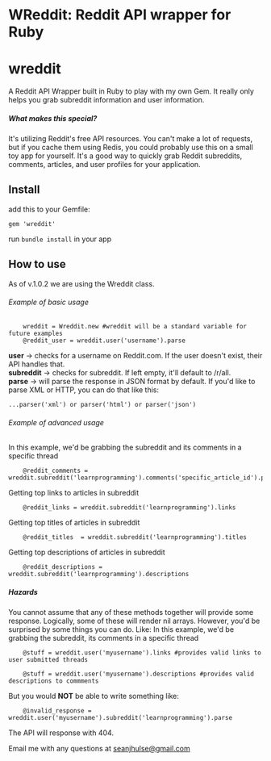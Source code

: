 
WReddit: Reddit API wrapper for Ruby
=======
# wreddit
A Reddit API Wrapper built in Ruby to play with my own Gem. It really only helps you grab subreddit information and user information.

##### What makes this special?
It's utilizing Reddit's free API resources. You can't make a lot of requests, but if you cache them using Redis, you could probably use this on a small toy app for yourself. It's a good way to quickly grab Reddit subreddits, comments, articles, and user profiles for your application.

## Install
add this to your Gemfile:
```
gem 'wreddit'
```

run ```bundle install``` in your app

## How to use
As of v.1.0.2 we are using the Wreddit class.
###### Example of basic usage
```
    wreddit = Wreddit.new #wreddit will be a standard variable for future examples
    @reddit_user = wreddit.user('username').parse
```
<b>user</b>      -> checks for a username on Reddit.com. If the user doesn't exist, their API handles that.<br>
<b>subreddit</b> -> checks for subreddit. If left empty, it'll default to /r/all.<br>
<b>parse</b>     -> will parse the response in JSON format by default. If you'd like to parse XML or HTTP, you can do that like this:
```
...parser('xml') or parser('html') or parser('json')
```

###### Example of advanced usage
In this example, we'd be grabbing the subreddit and its comments in a specific thread
```
    @reddit_comments = wreddit.subreddit('learnprogramming').comments('specific_article_id').parse
```
Getting top links to articles in subreddit
```
    @reddit_links = wreddit.subreddit('learnprogramming').links
```
Getting top titles of articles in subreddit
```
    @reddit_titles  = wreddit.subreddit('learnprogramming').titles
```
Getting top descriptions of articles in subreddit
```
    @reddit_descriptions = wreddit.subreddit('learnprogramming').descriptions
```

##### Hazards
You cannot assume that any of these methods together will provide some response. Logically, some of these will render nil arrays. However, you'd be surprised by some things you can do. Like:
In this example, we'd be grabbing the subreddit, its comments in a specific thread
```
    @stuff = wreddit.user('myusername').links #provides valid links to user submitted threads

    @stuff = wreddit.user('myusername').descriptions #provides valid descriptions to commments
```

But you would <b>NOT</b> be able to write something like:
```
    @invalid_response = wreddit.user('myusername').subreddit('learnprogramming').parse
```

The API will response with 404.

Email me with any questions at seanjhulse@gmail.com
